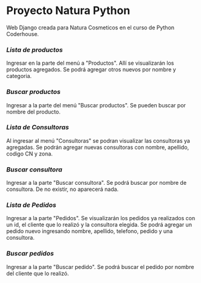 # Proyecto Natura Python
Web Django creada para Natura Cosmeticos en el curso de Python Coderhouse.

### *Lista de productos*
Ingresar en la parte del menú a "Productos". 
Allí se visualizarán los productos agregados.
Se podrá agregar otros nuevos por nombre y categoria.

### *Buscar productos*
Ingresar a la parte del menú "Buscar productos".
Se pueden buscar por nombre del producto.

### *Lista de Consultoras*
Al ingresar al menú "Consultoras" se podran visualizar las consultoras ya agregadas. 
Se podrán agregar nuevas consultoras con nombre, apellido, codigo CN y zona.

### *Buscar consultora*
Ingresar a la parte "Buscar consultora".
Se podrá buscar por nombre de consultora. De no existir, no aparecerá nada. 

### *Lista de Pedidos*
Ingresar a la parte "Pedidos". 
Se visualizarán los pedidos ya realizados con un id, el cliente que lo realizó y la consultora elegida. 
Se podrá agregar un pedido nuevo ingresando nombre, apellido, telefono, pedido y una consultora. 

### *Buscar pedidos*
Ingresar a la parte "Buscar pedido".
Se podrá buscar el pedido por nombre del cliente que lo realizó. 